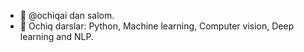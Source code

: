 - 👋 @ochiqai dan salom.
- 👀 Ochiq darslar: Python, Machine learning, Computer vision, Deep learning and NLP.

<!---
ochiqai/ochiqai is a ✨ special ✨ repository because its `README.md` (this file) appears on your GitHub profile.
You can click the Preview link to take a look at your changes.
--->
